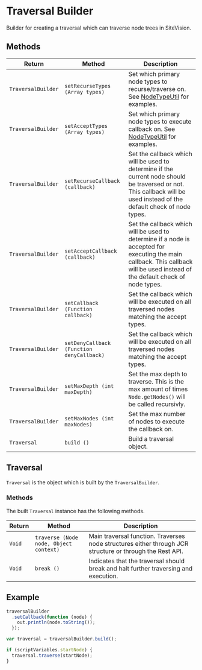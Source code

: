 Traversal Builder
=================

Builder for creating a traversal which can traverse node trees in SiteVision.

## Methods

Return | Method | Description
------ | ------ | -----------
`TraversalBuilder` | `setRecurseTypes (Array types)` | Set which primary node types to recurse/traverse on. See [NodeTypeUtil][docs-node-type-util] for examples.
`TraversalBuilder` | `setAcceptTypes (Array types)` | Set which primary node types to execute callback on. See [NodeTypeUtil][docs-node-type-util] for examples.
`TraversalBuilder` | `setRecurseCallback (callback)` | Set the callback which will be used to determine if the current node should be traversed or not. This callback will be used instead of the default check of node types.
`TraversalBuilder` | `setAcceptCallback (callback)` | Set the callback which will be used to determine if a node is accepted for executing the main callback. This callback will be used instead of the default check of node types.
`TraversalBuilder` | `setCallback (Function callback)` | Set the callback which will be executed on all traversed nodes matching the accept types.
`TraversalBuilder` | `setDenyCallback (Function denyCallback)` | Set the callback which will be executed on all traversed nodes matching the accept types.
`TraversalBuilder` | `setMaxDepth (int maxDepth)` | Set the max depth to traverse. This is the max amount of times `Node.getNodes()` will be called recursivly.
`TraversalBuilder` | `setMaxNodes (int maxNodes)` | Set the max number of nodes to execute the callback on.
`Traversal` | `build ()` | Build a traversal object.

## Traversal
`Traversal` is the object which is built by the `TraversalBuilder`.

### Methods
The built `Traversal` instance has the following methods.

Return | Method | Description
------ | ------ | -----------
`Void` | `traverse (Node node, Object context)` | Main traversal function. Traverses node structures either through JCR structure or through the Rest API.
`Void` | `break ()` | Indicates that the traversal should break and halt further traversing and execution.

## Example

```js
traversalBuilder
  .setCallback(function (node) {
    out.println(node.toString());
  });

var traversal = traversalBuilder.build();

if (scriptVariables.startNode) {
  traversal.traverse(startNode);
}
```

[docs-node-type-util]: https://developer.sitevision.se/webdav/files/apidocs/senselogic/sitevision/api/node/NodeTypeUtil.html